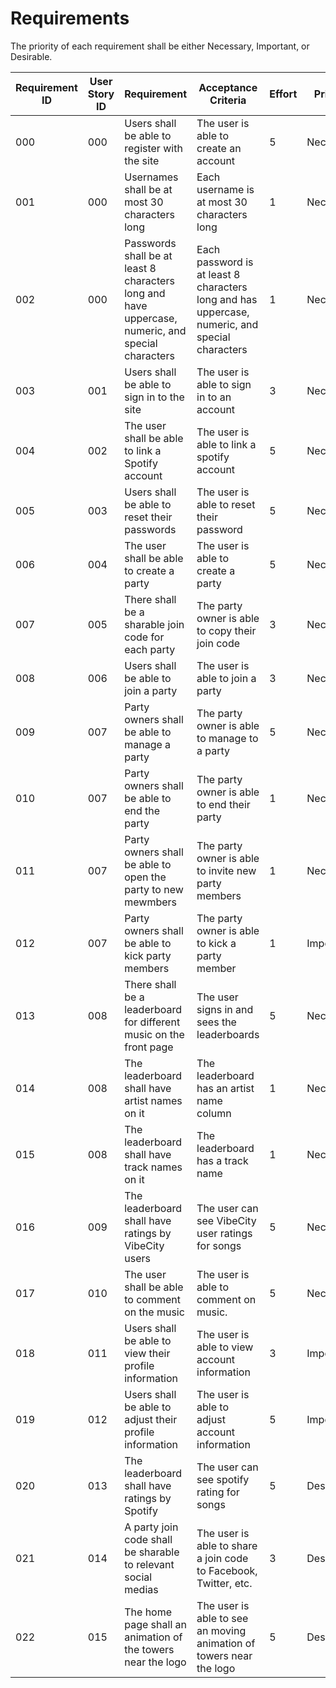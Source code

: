# Requirements

The priority of each requirement shall be either Necessary, Important, or Desirable.

| Requirement ID | User Story ID | Requirement | Acceptance Criteria | Effort | Priority | Status |
|----------------|---------------|-------------|---------------------|--------|----------|--------|
|            000 |           000 | Users shall be able to register with the site | The user is able to create an account | 5 | Necessary | Planned |
|            001 |           000 | Usernames shall be at most 30 characters long | Each username is at most 30 characters long | 1 | Necessary | Planned |
|            002 |           000 | Passwords shall be at least 8 characters long and have uppercase, numeric, and special characters | Each password is at least 8 characters long and has uppercase, numeric, and special characters | 1 | Necessary | Planned |
|            003 |           001 | Users shall be able to sign in to the site | The user is able to sign in to an account | 3 | Necessary | Planned |
|            004 |           002 | The user shall be able to link a Spotify account | The user is able to link a spotify account | 5 | Necessary | Planned |
|            005 |           003 | Users shall be able to reset their passwords | The user is able to reset their password | 5 | Necessary | Planned |
|            006 |           004 | The user shall be able to create a party | The user is able to create a party | 5 | Necessary | Planned |
|            007 |           005 | There shall be a sharable join code for each party | The party owner is able to copy their join code | 3 | Necessary | Planned |
|            008 |           006 | Users shall be able to join a party | The user is able to join a party | 3 | Necessary | Planned |
|            009 |           007 | Party owners shall be able to manage a party | The party owner is able to manage to a party | 5 | Necessary | Planned |
|            010 |           007 | Party owners shall be able to end the party | The party owner is able to end their party | 1 | Necessary | Planned |
|            011 |           007 | Party owners shall be able to open the party to new mewmbers | The party owner is able to invite new party members | 1 | Necessary | Planned |
|            012 |           007 | Party owners shall be able to kick party members | The party owner is able to kick a party member | 1 | Important | Planned |
|            013 |           008 | There shall be a leaderboard for different music on the front page | The user signs in and sees the leaderboards | 5 | Necessary | Planned |
|            014 |           008 | The leaderboard shall have artist names on it | The leaderboard has an artist name column | 1 | Necessary | Planned |
|            015 |           008 | The leaderboard shall have track names on it | The leaderboard has a track name | 1 | Necessary | Planned |
|            016 |           009 | The leaderboard shall have ratings by VibeCity users | The user can see VibeCity user ratings for songs | 5 | Necessary | Planned |
|            017 |           010 | The user shall be able to comment on the music | The user is able to comment on music. | 5 | Necessary | Planned |
|            018 |           011 | Users shall be able to view their profile information | The user is able to view account information | 3 | Important | Planned |
|            019 |           012 | Users shall be able to adjust their profile information | The user is able to adjust account information | 5 | Important | Planned |
|            020 |           013 | The leaderboard shall have ratings by Spotify | The user can see spotify rating for songs | 5 | Desirable | Planned |
|            021 |           014 | A party join code shall be sharable to relevant social medias | The user is able to share a join code to Facebook, Twitter, etc. | 3 | Desirable | Planned |
|            022 |           015 | The home page shall an animation of the towers near the logo | The user is able to see an moving animation of towers near the logo | 5 | Desirable | Planned |










